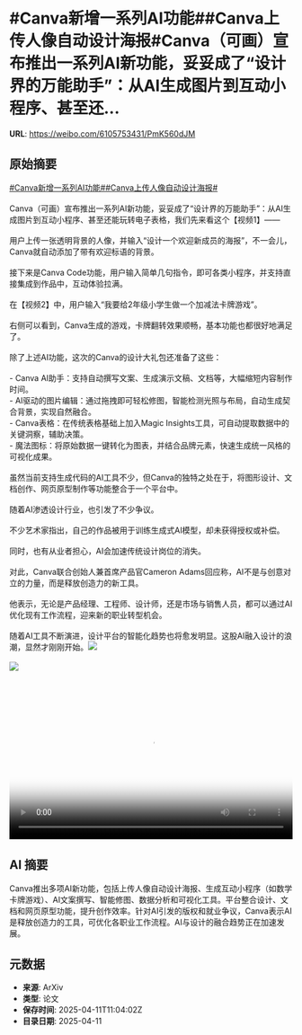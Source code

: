 # #Canva新增一系列AI功能##Canva上传人像自动设计海报#Canva（可画）宣布推出一系列AI新功能，妥妥成了“设计界的万能助手”：从AI生成图片到互动小程序、甚至还...

**URL**: https://weibo.com/6105753431/PmK560dJM

## 原始摘要

<a href="https://m.weibo.cn/search?containerid=231522type%3D1%26t%3D10%26q%3D%23Canva%E6%96%B0%E5%A2%9E%E4%B8%80%E7%B3%BB%E5%88%97AI%E5%8A%9F%E8%83%BD%23&amp;extparam=%23Canva%E6%96%B0%E5%A2%9E%E4%B8%80%E7%B3%BB%E5%88%97AI%E5%8A%9F%E8%83%BD%23" data-hide=""><span class="surl-text">#Canva新增一系列AI功能#</span></a><a href="https://m.weibo.cn/search?containerid=231522type%3D1%26t%3D10%26q%3D%23Canva%E4%B8%8A%E4%BC%A0%E4%BA%BA%E5%83%8F%E8%87%AA%E5%8A%A8%E8%AE%BE%E8%AE%A1%E6%B5%B7%E6%8A%A5%23&amp;extparam=%23Canva%E4%B8%8A%E4%BC%A0%E4%BA%BA%E5%83%8F%E8%87%AA%E5%8A%A8%E8%AE%BE%E8%AE%A1%E6%B5%B7%E6%8A%A5%23" data-hide=""><span class="surl-text">#Canva上传人像自动设计海报#</span></a><br><br>Canva（可画）宣布推出一系列AI新功能，妥妥成了“设计界的万能助手”：从AI生成图片到互动小程序、甚至还能玩转电子表格，我们先来看这个【视频1】——<br><br>用户上传一张透明背景的人像，并输入“设计一个欢迎新成员的海报”，不一会儿，Canva就自动添加了带有欢迎标语的背景。<br><br>接下来是Canva Code功能，用户输入简单几句指令，即可各类小程序，并支持直接集成到作品中，互动体验拉满。<br><br>在【视频2】中，用户输入“我要给2年级小学生做一个加减法卡牌游戏”。<br><br>右侧可以看到，Canva生成的游戏，卡牌翻转效果顺畅，基本功能也都很好地满足了。<br><br>除了上述AI功能，这次的Canva的设计大礼包还准备了这些：<br><br>- Canva AI助手：支持自动撰写文案、生成演示文稿、文档等，大幅缩短内容制作时间。<br>- AI驱动的图片编辑：通过拖拽即可轻松修图，智能检测光照与布局，自动生成契合背景，实现自然融合。<br>- Canva表格：在传统表格基础上加入Magic Insights工具，可自动提取数据中的关键洞察，辅助决策。<br>- 魔法图标：将原始数据一键转化为图表，并结合品牌元素，快速生成统一风格的可视化成果。<br><br>虽然当前支持生成代码的AI工具不少，但Canva的独特之处在于，将图形设计、文档创作、网页原型制作等功能整合于一个平台中。<br><br>随着AI渗透设计行业，也引发了不少争议。<br><br>不少艺术家指出，自己的作品被用于训练生成式AI模型，却未获得授权或补偿。<br><br>同时，也有从业者担心，AI会加速传统设计岗位的消失。<br><br>对此，Canva联合创始人兼首席产品官Cameron Adams回应称，AI不是与创意对立的力量，而是释放创造力的新工具。<br><br>他表示，无论是产品经理、工程师、设计师，还是市场与销售人员，都可以通过AI优化现有工作流程，迎来新的职业转型机会。<br><br>随着AI工具不断演进，设计平台的智能化趋势也将愈发明显。这股AI融入设计的浪潮，显然才刚刚开始。<img style="" src="https://tvax3.sinaimg.cn/large/006Fd7o3ly1i0cp7pxi8uj31hc0u0q5c.jpg" referrerpolicy="no-referrer"><br><br><img style="" src="https://tvax4.sinaimg.cn/large/006Fd7o3ly1i0cp7m44icj310w0k0dhp.jpg" referrerpolicy="no-referrer"><br><br><br clear="both"><div style="clear: both"></div><video controls="controls" poster="https://tvax3.sinaimg.cn/orj480/006Fd7o3ly1i0cp7pdnz2j31hc0u0q5c.jpg" style="width: 100%"><source src="https://f.video.weibocdn.com/o0/Ok6C6wdplx08nnSFTnxe0104120023WS0E010.mp4?label=mp4_720p&amp;template=1280x720.25.0&amp;ori=0&amp;ps=1CwnkDw1GXwCQx&amp;Expires=1744372948&amp;ssig=m%2FwZp%2BM%2Foy&amp;KID=unistore,video"><source src="https://f.video.weibocdn.com/o0/slCj4gdWlx08nnSFUoTS010412001eUg0E010.mp4?label=mp4_hd&amp;template=852x480.25.0&amp;ori=0&amp;ps=1CwnkDw1GXwCQx&amp;Expires=1744372948&amp;ssig=nM5LnHa%2Bgu&amp;KID=unistore,video"><source src="https://f.video.weibocdn.com/o0/eDN6sbe7lx08nnSFOXs4010412000QGS0E010.mp4?label=mp4_ld&amp;template=640x360.25.0&amp;ori=0&amp;ps=1CwnkDw1GXwCQx&amp;Expires=1744372948&amp;ssig=fA2yVurlOF&amp;KID=unistore,video"><p>视频无法显示，请前往<a href="https://video.weibo.com/show?fid=1034%3A5154203404795933" target="_blank" rel="noopener noreferrer">微博视频</a>观看。</p></video>

## AI 摘要

Canva推出多项AI新功能，包括上传人像自动设计海报、生成互动小程序（如数学卡牌游戏）、AI文案撰写、智能修图、数据分析和可视化工具。平台整合设计、文档和网页原型功能，提升创作效率。针对AI引发的版权和就业争议，Canva表示AI是释放创造力的工具，可优化各职业工作流程。AI与设计的融合趋势正在加速发展。

## 元数据

- **来源**: ArXiv
- **类型**: 论文
- **保存时间**: 2025-04-11T11:04:02Z
- **目录日期**: 2025-04-11
